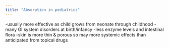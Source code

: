 ```yaml
---
title: "Absorption in pediatrics"
---
```

-usually more effective as child grows from neonate through childhood
-many GI system disorders at birth/infancy
-less enzyme levels and intestinal flora 
-skin is more thin &amp; porous so may more systemic effects than anticipated from topical drugs

